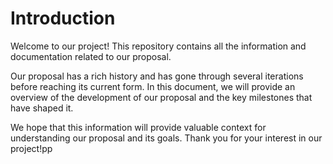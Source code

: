 # Introduction

Welcome to our project! This repository contains all the information and documentation related to our proposal.

Our proposal has a rich history and has gone through several iterations before reaching its current form. In this document, we will provide an overview of the development of our proposal and the key milestones that have shaped it.

We hope that this information will provide valuable context for understanding our proposal and its goals. Thank you for your interest in our project!pp

